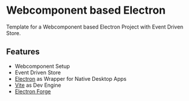 # Webcomponent based Electron

Template for a Webcomponent based Electron Project with Event Driven Store.

## Features

- Webcomponent Setup
- Event Driven Store
- [Electron](https://www.electronjs.org/de/) as Wrapper for Native Desktop Apps
- [Vite](https://vitejs.dev/) as Dev Engine
- [Electron Forge](https://www.electronforge.io/)
